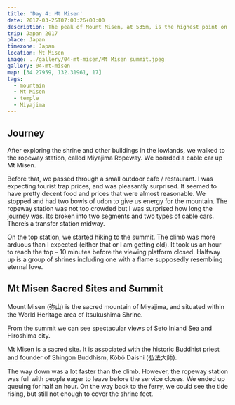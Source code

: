 ```yaml
---
title: 'Day 4: Mt Misen'
date: 2017-03-25T07:00:26+00:00
description: The peak of Mount Misen, at 535m, is the highest point on Miyajima Island. We got there via Miyajima Ropeway.
trip: Japan 2017
place: Japan
timezone: Japan
location: Mt Misen
image: ../gallery/04-mt-misen/Mt Misen summit.jpeg
gallery: 04-mt-misen
map: [34.27959, 132.31961, 17]
tags:
  - mountain
  - Mt Misen
  - temple
  - Miyajima
---
```


## Journey

After exploring the shrine and other buildings in the lowlands, we walked to the ropeway station, called Miyajima Ropeway. We boarded a cable car up Mt Misen.

Before that, we passed through a small outdoor cafe / restaurant. I was expecting tourist trap prices, and was pleasantly surprised. It seemed to have pretty decent food and prices that were almost reasonable. We stopped and had two bowls of udon to give us energy for the mountain. The ropeway station was not too crowded but I was surprised how long the journey was. Its broken into two segments and two types of cable cars. There’s a transfer station midway.

On the top station, we started hiking to the summit. The climb was more arduous than I expected (either that or I am getting old). It took us an hour to reach the top – 10 minutes before the viewing platform closed. Halfway up is a group of shrines including one with a flame supposedly resembling eternal love.

## Mt Misen Sacred Sites and Summit

Mount Misen (弥山) is the sacred mountain of Miyajima, and situated within the World Heritage area of Itsukushima Shrine.

From the summit we can see spectacular views of Seto Inland Sea and Hiroshima city.

Mt Misen is a sacred site. It is associated with the historic Buddhist priest and founder of Shingon Buddhism, Kōbō Daishi (弘法大師).

The way down was a lot faster than the climb. However, the ropeway station was full with people eager to leave before the service closes. We ended up queuing for half an hour. On the way back to the ferry, we could see the tide rising, but still not enough to cover the shrine feet.
